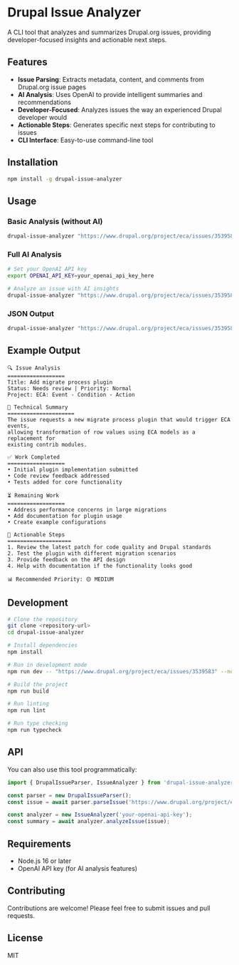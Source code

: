 # Drupal Issue Analyzer

A CLI tool that analyzes and summarizes Drupal.org issues, providing developer-focused insights and actionable next steps.

## Features

- **Issue Parsing**: Extracts metadata, content, and comments from Drupal.org issue pages
- **AI Analysis**: Uses OpenAI to provide intelligent summaries and recommendations
- **Developer-Focused**: Analyzes issues the way an experienced Drupal developer would
- **Actionable Steps**: Generates specific next steps for contributing to issues
- **CLI Interface**: Easy-to-use command-line tool

## Installation

```bash
npm install -g drupal-issue-analyzer
```

## Usage

### Basic Analysis (without AI)
```bash
drupal-issue-analyzer "https://www.drupal.org/project/eca/issues/3539583" --no-ai
```

### Full AI Analysis
```bash
# Set your OpenAI API key
export OPENAI_API_KEY=your_openai_api_key_here

# Analyze an issue with AI insights
drupal-issue-analyzer "https://www.drupal.org/project/eca/issues/3539583"
```

### JSON Output
```bash
drupal-issue-analyzer "https://www.drupal.org/project/eca/issues/3539583" --json
```

## Example Output

```
🔍 Issue Analysis
==================
Title: Add migrate process plugin
Status: Needs review | Priority: Normal
Project: ECA: Event - Condition - Action

📄 Technical Summary
=====================
The issue requests a new migrate process plugin that would trigger ECA events,
allowing transformation of row values using ECA models as a replacement for
existing contrib modules.

✅ Work Completed
==================
• Initial plugin implementation submitted
• Code review feedback addressed
• Tests added for core functionality

⏳ Remaining Work
==================
• Address performance concerns in large migrations
• Add documentation for plugin usage
• Create example configurations

🎯 Actionable Steps
====================
1. Review the latest patch for code quality and Drupal standards
2. Test the plugin with different migration scenarios
3. Provide feedback on the API design
4. Help with documentation if the functionality looks good

📊 Recommended Priority: 🟡 MEDIUM
```

## Development

```bash
# Clone the repository
git clone <repository-url>
cd drupal-issue-analyzer

# Install dependencies
npm install

# Run in development mode
npm run dev -- "https://www.drupal.org/project/eca/issues/3539583" --no-ai

# Build the project
npm run build

# Run linting
npm run lint

# Run type checking
npm run typecheck
```

## API

You can also use this tool programmatically:

```typescript
import { DrupalIssueParser, IssueAnalyzer } from 'drupal-issue-analyzer';

const parser = new DrupalIssueParser();
const issue = await parser.parseIssue('https://www.drupal.org/project/eca/issues/3539583');

const analyzer = new IssueAnalyzer('your-openai-api-key');
const summary = await analyzer.analyzeIssue(issue);
```

## Requirements

- Node.js 16 or later
- OpenAI API key (for AI analysis features)

## Contributing

Contributions are welcome! Please feel free to submit issues and pull requests.

## License

MIT